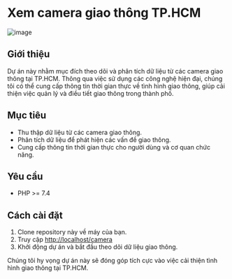 # Xem camera giao thông TP.HCM

![image](https://github.com/user-attachments/assets/1a5e9185-c34d-40d7-8fcb-7374d21cc571)

## Giới thiệu

Dự án này nhằm mục đích theo dõi và phân tích dữ liệu từ các camera giao thông tại TP.HCM. Thông qua việc sử dụng các công nghệ hiện đại, chúng tôi có thể cung cấp thông tin thời gian thực về tình hình giao thông, giúp cải thiện việc quản lý và điều tiết giao thông trong thành phố.

## Mục tiêu

- Thu thập dữ liệu từ các camera giao thông.
- Phân tích dữ liệu để phát hiện các vấn đề giao thông.
- Cung cấp thông tin thời gian thực cho người dùng và cơ quan chức năng.

## Yêu cầu

- PHP >= 7.4

## Cách cài đặt

1. Clone repository này về máy của bạn.
2. Truy cập <http://localhost/camera>
3. Khởi động dự án và bắt đầu theo dõi dữ liệu giao thông.

Chúng tôi hy vọng dự án này sẽ đóng góp tích cực vào việc cải thiện tình hình giao thông tại TP.HCM.
